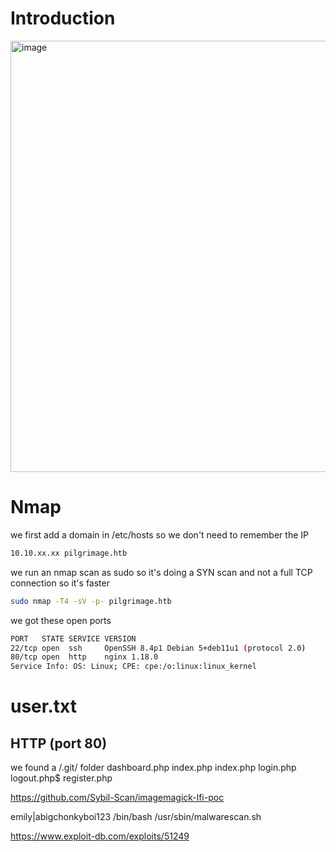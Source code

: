 # Introduction
<img width="690" alt="image" src="https://github.com/Mate0r/app.hackthebock.com/assets/94843357/91eeee22-63a2-4bfa-9996-ca4c0f548cb9">

# Nmap
we first add a domain in /etc/hosts so we don't need to remember the IP
```bash
10.10.xx.xx pilgrimage.htb
```

we run an nmap scan as sudo so it's doing a SYN scan and not a full TCP connection so it's faster

```bash
sudo nmap -T4 -sV -p- pilgrimage.htb
```

we got these open ports
```bash
PORT   STATE SERVICE VERSION
22/tcp open  ssh     OpenSSH 8.4p1 Debian 5+deb11u1 (protocol 2.0)
80/tcp open  http    nginx 1.18.0
Service Info: OS: Linux; CPE: cpe:/o:linux:linux_kernel
```

# user.txt

## HTTP (port 80)

we found a /.git/ folder
dashboard.php
index.php
index.php
login.php
logout.php$
register.php

https://github.com/Sybil-Scan/imagemagick-lfi-poc


emily|abigchonkyboi123
/bin/bash /usr/sbin/malwarescan.sh


https://www.exploit-db.com/exploits/51249
